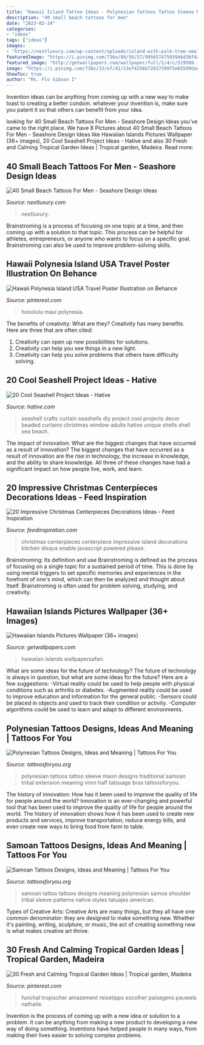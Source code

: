 ```yaml
---
title: "Hawaii Island Tattoo Ideas - Polynesian Tattoos Tattoo Sleeve Maori Designs Traditional Samoan Tribal Extension Meaning Vinni Half Tatouage Bras Tattoosforyou"
description: "40 small beach tattoos for men"
date: "2023-02-24"
categories:
- "ideas"
tags: ["ideas"]
images:
- "https://nextluxury.com/wp-content/uploads/island-with-palm-tree-small-beach-mens-hand-tattoo.jpg"
featuredImage: "https://i.pinimg.com/736x/99/56/57/99565747593946d36f4a2c63bfbdefba.jpg"
featured_image: "http://getwallpapers.com/wallpaper/full/1/4/c/519589.jpg"
image: "https://i.pinimg.com/736x/13/e7/42/13e74256b72827399f5e65599dae938c.jpg"
ShowToc: true
author: "Ms. Flo Gibson I"
---
```



Invention ideas can be anything from coming up with a new way to make toast to creating a better condom. whatever your invention is, make sure you patent it so that others can benefit from your idea.

	

		
looking for 40 Small Beach Tattoos For Men - Seashore Design Ideas you've came to the right place. We have 8 Pictures about 40 Small Beach Tattoos For Men - Seashore Design Ideas like Hawaiian Islands Pictures Wallpaper (36+ images), 20 Cool Seashell Project Ideas - Hative and also 30 Fresh and Calming Tropical Garden Ideas | Tropical garden, Madeira. Read more:
		
    
## 40 Small Beach Tattoos For Men - Seashore Design Ideas

<img loading=lazy src="https://nextluxury.com/wp-content/uploads/island-with-palm-tree-small-beach-mens-hand-tattoo.jpg" onerror="this.onerror=null;this.src='https://tse3.mm.bing.net/th?id=OIP.3VIs1HO6AmGJLZlFOqmYkQHaHa&amp;pid=15.1';" alt="40 Small Beach Tattoos For Men - Seashore Design Ideas">

_Source: nextluxury.com_

>nextluxury. 

	

Brainstroming is a process of focusing on one topic at a time, and then coming up with a solution to that topic. This process can be helpful for athletes, entrepreneurs, or anyone who wants to focus on a specific goal. Brainstroming can also be used to improve problem-solving skills.

    
## Hawaii Polynesia Island USA Travel Poster Illustration On Behance

<img loading=lazy src="https://i.pinimg.com/736x/13/e7/42/13e74256b72827399f5e65599dae938c.jpg" onerror="this.onerror=null;this.src='https://tse2.mm.bing.net/th?id=OIP.zoo8_v76zWRdhP-R5u6DIAHaHa&amp;pid=15.1';" alt="Hawaii Polynesia Island USA Travel Poster Illustration on Behance">

_Source: pinterest.com_

>honolulu maui polynesia. 

	

The benefits of creativity: What are they?
Creativity has many benefits. Here are three that are often cited: 
1) Creativity can open up new possibilities for solutions. 
2) Creativity can help you see things in a new light. 
3) Creativity can help you solve problems that others have difficulty solving.

    
## 20 Cool Seashell Project Ideas - Hative

<img loading=lazy src="https://hative.com/wp-content/uploads/2014/12/seashell-project-ideas/2-seashell-curtain.jpg" onerror="this.onerror=null;this.src='https://tse2.mm.bing.net/th?id=OIP.xdfI5BLaK_x54ORp-xkdjwHaJ4&amp;pid=15.1';" alt="20 Cool Seashell Project Ideas - Hative">

_Source: hative.com_

>seashell crafts curtain seashells diy project cool projects decor beaded curtains christmas window adults hative unique shells shell sea beach. 

	

The impact of innovation: What are the biggest changes that have occurred as a result of innovation?
The biggest changes that have occurred as a result of innovation are the rise in technology, the increase in knowledge, and the ability to share knowledge. All three of these changes have had a significant impact on how people live, work, and learn.

    
## 20 Impressive Christmas Centerpieces Decorations Ideas - Feed Inspiration

<img loading=lazy src="http://feedinspiration.com/wp-content/uploads/2016/09/kitchen-island-centerpiece-for-Christmas.jpg" onerror="this.onerror=null;this.src='https://tse3.mm.bing.net/th?id=OIP.ql3w7A0TznxM-BfjwYIxJgHaJ3&amp;pid=15.1';" alt="20 Impressive Christmas Centerpieces Decorations Ideas - Feed Inspiration">

_Source: feedinspiration.com_

>christmas centerpieces centerpiece impressive island decorations kitchen disqus enable javascript powered please. 

	

Brainstroming: Its definition and use
Brainstroming is defined as the process of focusing on a single topic for a sustained period of time. This is done by using mental triggers to set specific memories and experiences in the forefront of one's mind, which can then be analyzed and thought about Itself. Brainstroming is often used for problem solving, studying, and creativity.

    
## Hawaiian Islands Pictures Wallpaper (36+ Images)

<img loading=lazy src="http://getwallpapers.com/wallpaper/full/1/4/c/519589.jpg" onerror="this.onerror=null;this.src='https://tse4.mm.bing.net/th?id=OIP.iS-JL6xjW5yGR2RzqmYzxwHaEK&amp;pid=15.1';" alt="Hawaiian Islands Pictures Wallpaper (36+ images)">

_Source: getwallpapers.com_

>hawaiian islands wallpapersafari. 

	

What are some ideas for the future of technology?
The future of technology is always in question, but what are some ideas for the future? Here are a few suggestions: 
-Virtual reality could be used to help people with physical conditions such as arthritis or diabetes. 
-Augmented reality could be used to improve education and information for the general public. 
-Sensors could be placed in objects and used to track their condition or activity. 
-Computer algorithms could be used to learn and adapt to different environments.

    
## Polynesian Tattoos Designs, Ideas And Meaning | Tattoos For You

<img loading=lazy src="http://www.tattoosforyou.org/wp-content/uploads/2013/09/Traditional-Polynesian-Tattoo.jpg" onerror="this.onerror=null;this.src='https://tse2.mm.bing.net/th?id=OIP.9B63sXfaPRkE1udN6lLqbgHaLG&amp;pid=15.1';" alt="Polynesian Tattoos Designs, Ideas and Meaning | Tattoos For You">

_Source: tattoosforyou.org_

>polynesian tattoos tattoo sleeve maori designs traditional samoan tribal extension meaning vinni half tatouage bras tattoosforyou. 

	

The history of innovation: How has it been used to improve the quality of life for people around the world?
Innovation is an ever-changing and powerful tool that has been used to improve the quality of life for people around the world. The history of innovation shows how it has been used to create new products and services, improve transportation, reduce energy bills, and even create new ways to bring food from farm to table.

    
## Samoan Tattoos Designs, Ideas And Meaning | Tattoos For You

<img loading=lazy src="http://www.tattoosforyou.org/wp-content/uploads/2013/10/Samoan-Tattoo-Design.jpg" onerror="this.onerror=null;this.src='https://tse4.mm.bing.net/th?id=OIP.NIpgtQuntTJMVW-XITceXQHaLG&amp;pid=15.1';" alt="Samoan Tattoos Designs, Ideas and Meaning | Tattoos For You">

_Source: tattoosforyou.org_

>samoan tattoo tattoos designs meaning polynesian samoa shoulder tribal sleeve patterns native styles tatuajes american. 

	

Types of Creative Arts:
Creative Arts are many things, but they all have one common denominator: they are designed to make something new. Whether it's painting, writing, sculpture, or music, the act of creating something new is what makes creative art thrive.

    
## 30 Fresh And Calming Tropical Garden Ideas | Tropical Garden, Madeira

<img loading=lazy src="https://i.pinimg.com/736x/99/56/57/99565747593946d36f4a2c63bfbdefba.jpg" onerror="this.onerror=null;this.src='https://tse3.mm.bing.net/th?id=OIP.V6qcL26MIwOfWdJLJcZ79gHaJ3&amp;pid=15.1';" alt="30 Fresh and Calming Tropical Garden Ideas | Tropical garden, Madeira">

_Source: pinterest.com_

>funchal tropischer amazement reisetipps escolher paisagens pauwels nathalie. 

	

Invention is the process of coming up with a new idea or solution to a problem. It can be anything from making a new product to developing a new way of doing something. Inventions have helped people in many ways, from making their lives easier to solving complex problems.

